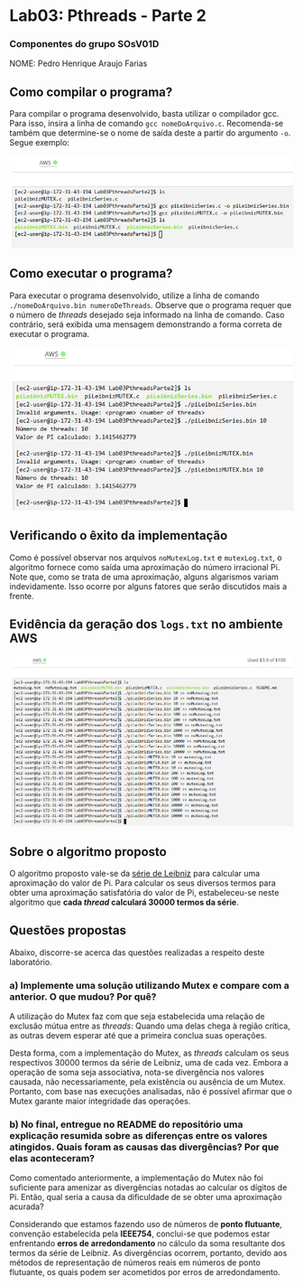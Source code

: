 <h1>Lab03: Pthreads - Parte 2</h1>
<h3>Componentes do grupo SOsV01D</h3>
NOME: Pedro Henrique Araujo Farias

<h2>Como compilar o programa?</h2>
<p>Para compilar o programa desenvolvido, basta utilizar o compilador gcc. Para isso, insira a linha de comando <code>gcc nomeDoArquivo.c</code>. Recomenda-se também que determine-se o nome de saída deste a partir do argumento <code>-o</code>. Segue exemplo:</p>
<img src="https://github.com/K4NS0KUSH4/SOsV01D/blob/main/Lab03PthreadsParte2/assets/compilacao.png" alt="Compilação do programa">

<h2>Como executar o programa?</h2>
<p>Para executar o programa desenvolvido, utilize a linha de comando <code>./nomeDoArquivo.bin numeroDeThreads</code>. Observe que o programa requer que o número de <i>threads</i> desejado seja informado na linha de comando. Caso contrário, será exibida uma mensagem demonstrando a forma correta de executar o programa.</p>
<img src="https://github.com/K4NS0KUSH4/SOsV01D/blob/main/Lab03PthreadsParte2/assets/execucao.png" alt="Execução do programa">

<h2>Verificando o êxito da implementação</h2>
<p>Como é possível observar nos arquivos <code>noMutexLog.txt</code> e <code>mutexLog.txt</code>, o algoritmo fornece como saída uma aproximação do número irracional Pi. Note que, como se trata de uma aproximação, alguns algarismos variam indevidamente. Isso ocorre por alguns fatores que serão discutidos mais a frente.</p>

<h2>Evidência da geração dos <code>logs.txt</code> no ambiente AWS</h2>
<img src="https://github.com/K4NS0KUSH4/SOsV01D/blob/main/Lab03PthreadsParte2/assets/evidenciaLogsAWS.png" alt="Geração de logs no ambiente AWS">

<h2>Sobre o algoritmo proposto</h2>
<p>O algoritmo proposto vale-se da <a href="https://en.wikipedia.org/wiki/Leibniz_formula_for_%CF%80">série de Leibniz</a> para calcular uma aproximação do valor de Pi. Para calcular os seus diversos termos para obter uma aproximação satisfatória do valor de Pi, estabeleceu-se neste algoritmo que <strong>cada <i>thread</i> calculará 30000 termos da série</strong>.</p>

<h2>Questões propostas</h2>
<p>Abaixo, discorre-se acerca das questões realizadas a respeito deste laboratório.</p>

<h3>a) Implemente uma solução utilizando Mutex e compare com a anterior. O que mudou? Por quê?</h3>
<p>A utilização do Mutex faz com que seja estabelecida uma relação de exclusão mútua entre as <i>threads</i>: Quando uma delas chega à região crítica, as outras devem esperar até que a primeira conclua suas operações.</p>

<p>Desta forma, com a implementação do Mutex, as <i>threads</i> calculam os seus respectivos 30000 termos da série de Leibniz, uma de cada vez. Embora a operação de soma seja associativa, nota-se divergência nos valores causada, não necessariamente, pela existência ou ausência de um Mutex. Portanto, com base nas execuções analisadas, não é possível afirmar que o Mutex garante maior integridade das operações.</p>

<h3>b) No final, entregue no README do repositório uma explicação resumida sobre as diferenças entre os valores atingidos. Quais foram as causas das divergências? Por que elas aconteceram?</h3>
<p>Como comentado anteriormente, a implementação do Mutex não foi suficiente para amenizar as divergências notadas ao calcular os dígitos de Pi. Então, qual seria a causa da dificuldade de se obter uma aproximação acurada?</p>

<p>Considerando que estamos fazendo uso de números de <strong>ponto flutuante</strong>, convenção estabelecida pela <strong>IEEE754</strong>, conclui-se que podemos estar enfrentando <strong>erros de arredondamento</strong> no cálculo da soma resultante dos termos da série de Leibniz. As divergências ocorrem, portanto, devido aos métodos de representação de números reais em números de ponto flutuante, os quais podem ser acometidos por erros de arredondamento.</p>
